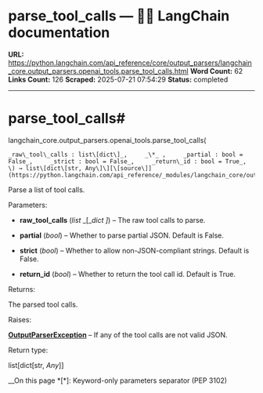 # parse_tool_calls — 🦜🔗 LangChain  documentation

**URL:** https://python.langchain.com/api_reference/core/output_parsers/langchain_core.output_parsers.openai_tools.parse_tool_calls.html
**Word Count:** 62
**Links Count:** 126
**Scraped:** 2025-07-21 07:54:29
**Status:** completed

---

# parse\_tool\_calls\#

langchain\_core.output\_parsers.openai\_tools.parse\_tool\_calls\(

    _raw\_tool\_calls : list\[dict\]_,     _\*_ ,     _partial : bool = False_,     _strict : bool = False_,     _return\_id : bool = True_, \) → list\[dict\[str, Any\]\][\[source\]](https://python.langchain.com/api_reference/_modules/langchain_core/output_parsers/openai_tools.html#parse_tool_calls)\#     

Parse a list of tool calls.

Parameters:     

  * **raw\_tool\_calls** \(_list_ _\[__dict_ _\]_\) – The raw tool calls to parse.

  * **partial** \(_bool_\) – Whether to parse partial JSON. Default is False.

  * **strict** \(_bool_\) – Whether to allow non-JSON-compliant strings. Default is False.

  * **return\_id** \(_bool_\) – Whether to return the tool call id. Default is True.

Returns:     

The parsed tool calls.

Raises:     

[**OutputParserException**](https://python.langchain.com/api_reference/core/exceptions/langchain_core.exceptions.OutputParserException.html#langchain_core.exceptions.OutputParserException "langchain_core.exceptions.OutputParserException") – If any of the tool calls are not valid JSON.

Return type:     

list\[dict\[str, _Any_\]\]

__On this page   *[\*]: Keyword-only parameters separator (PEP 3102)